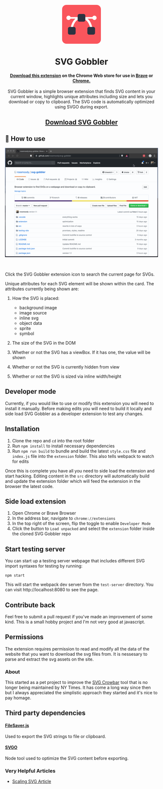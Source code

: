 <p align="center">
<img src="./extension/img/icon128.png">
</p>
<h1 align="center">SVG Gobbler</h1>

<h4 align="center"><a href="https://chrome.google.com/webstore/detail/svg-gobbler/mpbmflcodadhgafbbakjeahpandgcbch?hl=en-US&authuser=0">Download this extension</a> on the Chrome Web store for use in <a href="www.brave.com/download">Brave</a> or <a href="https://ernestsembutnieks.com/brave-browser-vs-google-chrome/">Chrome.</a></h4>

<p align="center">SVG Gobbler is a simple browser extension that finds SVG content in your current window, highlights unique attributes including size and lets you download or copy to clipboard. The SVG code is automatically optimized using SVGO during export.</p>

<h2 align="center"><a href="https://chrome.google.com/webstore/detail/svg-gobbler/mpbmflcodadhgafbbakjeahpandgcbch?hl=en-US&authuser=0"> Download SVG Gobbler</a></p>

## 🎉 How to use

<p><img src="./src/assets/using-gobbler1.1.gif"></p>

<br />

Click the SVG Gobbler extension icon to search the current page for SVGs.

Unique attributes for each SVG element will be shown within the card. The attributes currently being shown are:

1. How the SVG is placed:

   - background image
   - image source
   - inline svg
   - object data
   - sprite
   - symbol

2. The size of the SVG in the DOM
3. Whether or not the SVG has a viewBox. If it has one, the value will be shown
4. Whether or not the SVG is currently hidden from view
5. Whether or not the SVG is sized via inline width/height

## Developer mode

Currently, if you would like to use or modify this extension you will need to install it manually. Before making edits you will need to build it locally and side load SVG Gobbler as a developer extension to test any changes.

## Installation

1. Clone the repo and `cd` into the root folder
2. Run `npm install` to install necessary dependencies
3. Run `npm run build` to bundle and build the latest `style.css` file and `index.js` file into the `extension` folder. This also tells webpack to watch for edits

Once this is complete you have all you need to side load the extension and start hacking. Editing content in the `src` directory will automatically build and update the extension folder which will feed the extension in the browser the latest code.

## Side load extension

1. Open Chrome or Brave Browser
2. In the address bar, navigate to `chrome://extensions`
3. In the top right of the screen, flip the toggle to enable `Developer Mode`
4. Click the button to `Load unpacked` and select the `extension` folder inside the cloned SVG Gobbler repo

## Start testing server

You can start up a testing server webpage that includes different SVG import syntaxes for testing by running:

```
npm start
```

This will start the webpack dev server from the `test-server` directory. You can visit http://localhost:8080 to see the page.

## Contribute back

Feel free to submit a pull request if you've made an improvement of some kind. This is a small hobby project and I'm not very good at javascript.

## Permissions

The extension requires permission to read and modify all the data of the website that you want to download the svg files from. It is nessesary to parse and extract the svg assets on the site.

### About

This started as a pet project to improve the [SVG Crowbar](http://nytimes.github.com/svg-crowbar/) tool that is no longer being maintained by NY Times. It has come a long way since then but I always appreciated the simplistic approach they started and it's nice to pay homage.

## Third party dependencies

#### [FileSaver.js](https://github.com/eligrey/FileSaver.js)

Used to export the SVG strings to file or clipboard.

#### [SVGO](https://github.com/svg/svgo)

Node tool used to optimize the SVG content before exporting.

### Very Helpful Articles

- [Scaling SVG Article](https://css-tricks.com/scale-svg/p)
